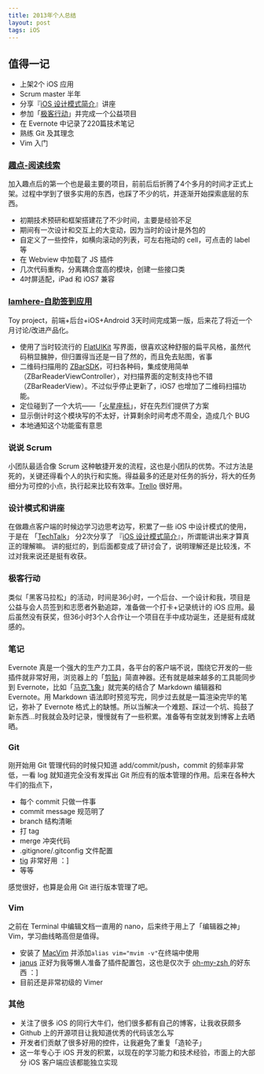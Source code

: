 ```yaml
---
title: 2013年个人总结
layout: post
tags: iOS 
---
```


## 值得一记
- 上架2个 iOS 应用
- Scrum master 半年
- 分享『[iOS 设计模式简介](https://docs.google.com/presentation/d/1BW6QPPlI38_3aj7ybE6BcNQRAA7wnXeH0lRlbgyszI4/edit?usp=sharing)』讲座
- 参加「[极客行动](http://segmentfault.com/e/geekon-2013)」并完成一个公益项目
- 在 Evernote 中记录了220篇技术笔记
- 熟练 Git 及其理念
- Vim 入门


### [趣点-阅读线索](https://itunes.apple.com/cn/app/qu-dian-yue-du-xian-suo/id696517754?mt=8)
加入趣点后的第一个也是最主要的项目，前前后后折腾了4个多月的时间才正式上架。过程中学到了很多实用的东西，也踩了不少的坑，并逐渐开始探索底层的东西。

- 初期技术预研和框架搭建花了不少时间，主要是经验不足
- 期间有一次设计和交互上的大变动，因为当时的设计是外包的
- 自定义了一些控件，如横向滚动的列表，可左右拖动的 cell，可点击的 label等
- 在 Webview 中加载了 JS 插件
- 几次代码重构，分离耦合度高的模块，创建一些接口类
- 4吋屏适配，iPad 和 iOS7 兼容

### [Iamhere-自助签到应用](https://itunes.apple.com/sa/app/iamhere-zi-zhu-qian-dao-ying/id696509312?mt=8)
Toy project，前端+后台+iOS+Android 3天时间完成第一版，后来花了将近一个月讨论/改进产品化。

- 使用了当时较流行的 [FlatUIKit](https://github.com/Grouper/FlatUIKit) 写界面，很喜欢这种舒服的扁平风格，虽然代码稍显臃肿，但归置得当还是一目了然的，而且免去贴图，省事
- 二维码扫描用的 [ZBarSDK](http://sourceforge.net/projects/zbar/files/iPhoneSDK/beta/)，可扫各种码，集成使用简单（ZBarReaderViewController），对扫描界面的定制支持也不错（ZBarReaderView）。不过似乎停止更新了，iOS7 也增加了二维码扫描功能。
- 定位碰到了一个大坑——「[火星座标](http://www.rensisi.com/2013/06/27/ios-mars-coordinate.html)」，好在先烈们提供了方案
- 显示倒计时这个模块写的不太好，计算剩余时间考虑不周全，造成几个 BUG
- 本地通知这个功能蛮有意思

### 说说 Scrum
小团队最适合像 Scrum 这种敏捷开发的流程，这也是小团队的优势。不过方法是死的，关键还得看个人的执行和实施。得益最多的还是对任务的拆分，将大的任务细分为可控的小点，执行起来比较有效率。[Trello](https://trello.com/) 很好用。

### 设计模式和讲座
在做趣点客户端的时候边学习边思考边写，积累了一些 iOS 中设计模式的使用，于是在 「[TechTalk](http://blog.qudian.so/Talk/ios-design-patterns-intro/)」 分2次分享了 『[iOS 设计模式简介](https://docs.google.com/presentation/d/1BW6QPPlI38_3aj7ybE6BcNQRAA7wnXeH0lRlbgyszI4/edit?usp=sharing)』，所谓能讲出来才算真正的理解嘛。
讲的挺烂的，到后面都变成了研讨会了，说明理解还是比较浅，不过对我来说还是挺有收获。

### 极客行动
类似「黑客马拉松」的活动，时间是36小时，一个后台、一个设计和我，项目是公益与会人员签到和志愿者外勤追踪，准备做一个打卡+记录统计的 iOS 应用。最后虽然没有获奖，但36小时3个人合作让一个项目在手中成功诞生，还是挺有成就感的。

### 笔记
Evernote 真是一个强大的生产力工具，各平台的客户端不说，围绕它开发的一些插件就非常好用，浏览器上的「[剪贴](https://evernote.com/intl/zh-cn/webclipper/)」简直神器。还有就是越来越多的工具能同步到 Evernote，比如「[马克飞象](http://maxiang.info/)」就完美的结合了 Markdown 编辑器和 Evernote。用 Markdown 语法即时预览写完，同步过去就是一篇渲染完毕的笔记，弥补了 Evernote 格式上的缺憾。所以当解决一个难题、踩过一个坑、捣鼓了新东西...时我就会及时记录，慢慢就有了一些积累。准备等有空就发到博客上去晒晒。

### Git
刚开始用 Git 管理代码的时候只知道 add/commit/push，commit 的频率非常低，一看 log 就知道完全没有发挥出 Git 所应有的版本管理的作用。后来在各种大牛们的指点下，

- 每个 commit 只做一件事
- commit message 规范明了
- branch 结构清晰
- 打 tag
- merge 冲突代码
- .gitignore/.gitconfig 文件配置
- [tig](http://jonas.nitro.dk/tig/) 非常好用 ：]
- 等等

感觉很好，也算是会用 Git 进行版本管理了吧。

### Vim
之前在 Terminal 中编辑文档一直用的 nano，后来终于用上了「编辑器之神」Vim，学习曲线略高但是值得。

- 安装了 [MacVim](https://code.google.com/p/macvim/) 并添加`alias vim="mvim -v"`在终端中使用
- [janus](https://github.com/carlhuda/janus) 正好为我等懒人准备了插件配置包，这也是仅次于 [oh-my-zsh
](https://github.com/robbyrussell/oh-my-zsh)的好东西 ：]
- 目前还是非常初级的 Vimer

### 其他
- 关注了很多 iOS 的同行大牛们，他们很多都有自己的博客，让我收获颇多
- Github 上的开源项目让我知道优秀的代码该怎么写
- 开发者们贡献了很多好用的控件，让我避免了重复「造轮子」
- 这一年专心于 iOS 开发的积累，以现在的学习能力和技术经验，市面上的大部分 iOS 客户端应该都能独立实现

